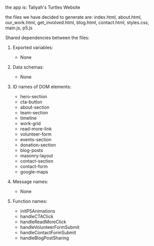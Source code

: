 the app is: Taliyah's Turtles Website

the files we have decided to generate are: index.html, about.html, our_work.html, get_involved.html, blog.html, contact.html, styles.css, main.js, p5.js

Shared dependencies between the files:

1. Exported variables:
   - None

2. Data schemas:
   - None

3. ID names of DOM elements:
   - hero-section
   - cta-button
   - about-section
   - team-section
   - timeline
   - work-grid
   - read-more-link
   - volunteer-form
   - events-section
   - donation-section
   - blog-posts
   - masonry-layout
   - contact-section
   - contact-form
   - google-maps

4. Message names:
   - None

5. Function names:
   - initP5Animations
   - handleCTAClick
   - handleReadMoreClick
   - handleVolunteerFormSubmit
   - handleContactFormSubmit
   - handleBlogPostSharing